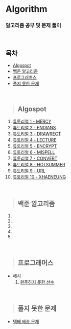 Algorithm
==============

### 알고리즘 공부 및 문제 풀이

<br/>

## 목차 
* [Algospot](#algospot) <br/>
* [백준 알고리즘](#백준-알고리즘-) <br/>
* [프로그래머스](#프로그래머스) <br/>
* [풀지 못한 문제](#풀지-못한-문제)<br/>

<br/>

> ## Algospot <br>
 1. [튜토리얼 1 - MERCY](https://github.com/Kalph/Algorithm/tree/master/Algospot)<br/>
 2. [튜토리얼 2 - ENDIANS](https://github.com/Kalph/Algorithm/blob/master/Algospot/ENDIANS.py)<br/>
 3. [튜토리얼 3 - DRAWRECT](https://github.com/Kalph/Algorithm/blob/master/Algospot/DRAWRECT.py)<br/>
 4. [튜토리얼 4 - LECTURE](https://github.com/Kalph/Algorithm/blob/master/Algospot/LECTURE.py)<br/>
 5. [튜토리얼 5 - ENCRYPT](https://github.com/Kalph/Algorithm/blob/master/Algospot/ENCRYPT.py)<br/>
 6. [튜토리얼 6 - MISPELL](https://github.com/Kalph/Algorithm/blob/master/Algospot/MISPELL.py)<br/>
 7. [튜토리얼 7 - CONVERT](https://github.com/Kalph/Algorithm/blob/master/Algospot/CONVERT.py)<br/>
 8. [튜토리얼 8 - HOTSUMMER](https://github.com/Kalph/Algorithm/blob/master/Algospot/HOTSUMMER.py)<br/>
 9. [튜토리얼 9 - URL](https://github.com/Kalph/Algorithm/blob/master/Algospot/URL.py)<br/>
 10. [튜토리얼 10 - XHAENEUNG](https://github.com/Kalph/Algorithm/blob/master/Algospot/XHAENEUNG.py)<br/>
 
<br/>
 
> ## 백준 알고리즘 <br/>
 1. 
 2.
 3.
 4.
 5.

<br/>

> ## 프로그래머스 <br/>
 * 해시
   1. [완주하지 못한 선수](https://github.com/Kalph/Algorithm/blob/master/Programmers/1_Hash.md)<br/>
   
<br/>

> ## 풀지 못한 문제 <br/>
 * [택배 배송 문제](https://github.com/Kalph/Algorithm/blob/master/%ED%92%80%EC%A7%80%20%EB%AA%BB%ED%95%9C%20%EB%AC%B8%EC%A0%9C/1.%20%ED%83%9D%EB%B0%B0%20%EB%B0%B0%EC%86%A1%20%EB%AC%B8%EC%A0%9C.md)<br/>
